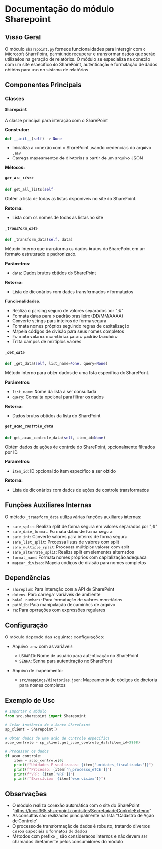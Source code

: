 # Documentação do módulo Sharepoint

## Visão Geral

O módulo `sharepoint.py` fornece funcionalidades para interagir com o Microsoft SharePoint, permitindo recuperar e transformar dados que serão utilizados na geração de relatórios. O módulo se especializa na conexão com um site específico do SharePoint, autenticação e formatação de dados obtidos para uso no sistema de relatórios.

## Componentes Principais

### Classes

#### `Sharepoint`

A classe principal para interação com o SharePoint.

**Construtor:**

```python
def __init__(self) -> None
```

- Inicializa a conexão com o SharePoint usando credenciais do arquivo `.env`
- Carrega mapeamentos de diretorias a partir de um arquivo JSON

**Métodos:**

##### `get_all_lists`

```python
def get_all_lists(self)
```

Obtém a lista de todas as listas disponíveis no site do SharePoint.

**Retorna:**
- Lista com os nomes de todas as listas no site

##### `_transform_data`

```python
def _transform_data(self, data)
```

Método interno que transforma os dados brutos do SharePoint em um formato estruturado e padronizado.

**Parâmetros:**
- `data`: Dados brutos obtidos do SharePoint

**Retorna:**
- Lista de dicionários com dados transformados e formatados

**Funcionalidades:**
- Realiza o parsing seguro de valores separados por ";#"
- Formata datas para o padrão brasileiro (DD/MM/AAAA)
- Converte strings para inteiros de forma segura
- Formata nomes próprios seguindo regras de capitalização
- Mapeia códigos de divisão para seus nomes completos
- Formata valores monetários para o padrão brasileiro
- Trata campos de múltiplos valores

##### `_get_data`

```python
def _get_data(self, list_name=None, query=None)
```

Método interno para obter dados de uma lista específica do SharePoint.

**Parâmetros:**
- `list_name`: Nome da lista a ser consultada
- `query`: Consulta opcional para filtrar os dados

**Retorna:**
- Dados brutos obtidos da lista do SharePoint

##### `get_acao_controle_data`

```python
def get_acao_controle_data(self, item_id=None)
```

Obtém dados de ações de controle do SharePoint, opcionalmente filtrados por ID.

**Parâmetros:**
- `item_id`: ID opcional do item específico a ser obtido

**Retorna:**
- Lista de dicionários com dados de ações de controle transformados

## Funções Auxiliares Internas

O método `_transform_data` utiliza várias funções auxiliares internas:

- `safe_split`: Realiza split de forma segura em valores separados por ";#"
- `safe_date_format`: Formata datas de forma segura
- `safe_int`: Converte valores para inteiros de forma segura
- `safe_list_split`: Processa listas de valores com split
- `safe_multiple_split`: Processa múltiplos valores com split
- `safe_alternate_split`: Realiza split em elementos alternados
- `format_name`: Formata nomes próprios com capitalização adequada
- `mapear_divisao`: Mapeia códigos de divisão para nomes completos

## Dependências

- `shareplum`: Para interação com a API do SharePoint
- `dotenv`: Para carregar variáveis de ambiente
- `babel.numbers`: Para formatação de valores monetários
- `pathlib`: Para manipulação de caminhos de arquivo
- `re`: Para operações com expressões regulares

## Configuração

O módulo depende das seguintes configurações:

- Arquivo `.env` com as variáveis:
  - `USUARIO`: Nome de usuário para autenticação no SharePoint
  - `SENHA`: Senha para autenticação no SharePoint

- Arquivo de mapeamento:
  - `src/mappings/diretorias.json`: Mapeamento de códigos de diretoria para nomes completos

## Exemplo de Uso

```python
# Importar o módulo
from src.sharepoint import Sharepoint

# Criar instância do cliente SharePoint
sp_client = Sharepoint()

# Obter dados de uma ação de controle específica
acao_controle = sp_client.get_acao_controle_data(item_id=3868)

# Processar os dados
if acao_controle:
    item = acao_controle[0]
    print(f"Unidades Fiscalizadas: {item['unidades_fiscalizadas']}")
    print(f"Processo: {item['n_processo_eTCE']}")
    print(f"VRF: {item['VRF']}")
    print(f"Exercícios: {item['exercicios']}")
```

## Observações

- O módulo realiza conexão automática com o site do SharePoint "https://tcepi365.sharepoint.com/sites/SecretariadeControleExterno"
- As consultas são realizadas principalmente na lista "Cadastro de Ação de Controle"
- O processo de transformação de dados é robusto, tratando diversos casos especiais e formatos de dados
- Métodos com prefixo `_` são considerados internos e não devem ser chamados diretamente pelos consumidores do módulo